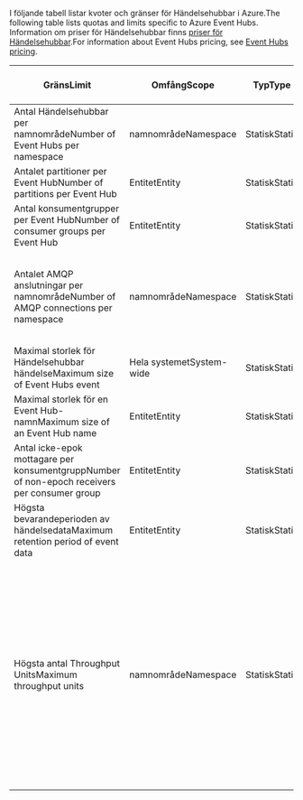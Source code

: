 <span data-ttu-id="99b98-101">I följande tabell listar kvoter och gränser för Händelsehubbar i Azure.</span><span class="sxs-lookup"><span data-stu-id="99b98-101">The following table lists quotas and limits specific to Azure Event Hubs.</span></span> <span data-ttu-id="99b98-102">Information om priser för Händelsehubbar finns [priser för Händelsehubbar](https://azure.microsoft.com/pricing/details/event-hubs/).</span><span class="sxs-lookup"><span data-stu-id="99b98-102">For information about Event Hubs pricing, see [Event Hubs pricing](https://azure.microsoft.com/pricing/details/event-hubs/).</span></span>

| <span data-ttu-id="99b98-103">Gräns</span><span class="sxs-lookup"><span data-stu-id="99b98-103">Limit</span></span> | <span data-ttu-id="99b98-104">Omfång</span><span class="sxs-lookup"><span data-stu-id="99b98-104">Scope</span></span> | <span data-ttu-id="99b98-105">Typ</span><span class="sxs-lookup"><span data-stu-id="99b98-105">Type</span></span> | <span data-ttu-id="99b98-106">Beteende när överskridits</span><span class="sxs-lookup"><span data-stu-id="99b98-106">Behavior when exceeded</span></span> | <span data-ttu-id="99b98-107">Värde</span><span class="sxs-lookup"><span data-stu-id="99b98-107">Value</span></span> |
| --- | --- | --- | --- | --- |
| <span data-ttu-id="99b98-108">Antal Händelsehubbar per namnområde</span><span class="sxs-lookup"><span data-stu-id="99b98-108">Number of Event Hubs per namespace</span></span> |<span data-ttu-id="99b98-109">namnområde</span><span class="sxs-lookup"><span data-stu-id="99b98-109">Namespace</span></span> |<span data-ttu-id="99b98-110">Statisk</span><span class="sxs-lookup"><span data-stu-id="99b98-110">Static</span></span> |<span data-ttu-id="99b98-111">Efterföljande förfrågningar för att skapa ett nytt namnområde avvisas.</span><span class="sxs-lookup"><span data-stu-id="99b98-111">Subsequent requests for creation of a new namespace will be rejected.</span></span> |<span data-ttu-id="99b98-112">10</span><span class="sxs-lookup"><span data-stu-id="99b98-112">10</span></span> |
| <span data-ttu-id="99b98-113">Antalet partitioner per Event Hub</span><span class="sxs-lookup"><span data-stu-id="99b98-113">Number of partitions per Event Hub</span></span> |<span data-ttu-id="99b98-114">Entitet</span><span class="sxs-lookup"><span data-stu-id="99b98-114">Entity</span></span> |<span data-ttu-id="99b98-115">Statisk</span><span class="sxs-lookup"><span data-stu-id="99b98-115">Static</span></span> |- |<span data-ttu-id="99b98-116">32</span><span class="sxs-lookup"><span data-stu-id="99b98-116">32</span></span> |
| <span data-ttu-id="99b98-117">Antal konsumentgrupper per Event Hub</span><span class="sxs-lookup"><span data-stu-id="99b98-117">Number of consumer groups per Event Hub</span></span> |<span data-ttu-id="99b98-118">Entitet</span><span class="sxs-lookup"><span data-stu-id="99b98-118">Entity</span></span> |<span data-ttu-id="99b98-119">Statisk</span><span class="sxs-lookup"><span data-stu-id="99b98-119">Static</span></span> |- |<span data-ttu-id="99b98-120">20</span><span class="sxs-lookup"><span data-stu-id="99b98-120">20</span></span> |
| <span data-ttu-id="99b98-121">Antalet AMQP anslutningar per namnområde</span><span class="sxs-lookup"><span data-stu-id="99b98-121">Number of AMQP connections per namespace</span></span> |<span data-ttu-id="99b98-122">namnområde</span><span class="sxs-lookup"><span data-stu-id="99b98-122">Namespace</span></span> |<span data-ttu-id="99b98-123">Statisk</span><span class="sxs-lookup"><span data-stu-id="99b98-123">Static</span></span> |<span data-ttu-id="99b98-124">Efterföljande begäranden om ytterligare anslutningar avvisas och ett undantag tas emot av den anropande koden.</span><span class="sxs-lookup"><span data-stu-id="99b98-124">Subsequent requests for additional connections will be rejected and an exception is received by the calling code.</span></span> |<span data-ttu-id="99b98-125">5,000</span><span class="sxs-lookup"><span data-stu-id="99b98-125">5,000</span></span> |
| <span data-ttu-id="99b98-126">Maximal storlek för Händelsehubbar händelse</span><span class="sxs-lookup"><span data-stu-id="99b98-126">Maximum size of Event Hubs event</span></span>|<span data-ttu-id="99b98-127">Hela systemet</span><span class="sxs-lookup"><span data-stu-id="99b98-127">System-wide</span></span> |<span data-ttu-id="99b98-128">Statisk</span><span class="sxs-lookup"><span data-stu-id="99b98-128">Static</span></span> |- |<span data-ttu-id="99b98-129">256 kB</span><span class="sxs-lookup"><span data-stu-id="99b98-129">256 KB</span></span> |
| <span data-ttu-id="99b98-130">Maximal storlek för en Event Hub-namn</span><span class="sxs-lookup"><span data-stu-id="99b98-130">Maximum size of an Event Hub name</span></span> |<span data-ttu-id="99b98-131">Entitet</span><span class="sxs-lookup"><span data-stu-id="99b98-131">Entity</span></span> |<span data-ttu-id="99b98-132">Statisk</span><span class="sxs-lookup"><span data-stu-id="99b98-132">Static</span></span> |- |<span data-ttu-id="99b98-133">50 tecken</span><span class="sxs-lookup"><span data-stu-id="99b98-133">50 characters</span></span> |
| <span data-ttu-id="99b98-134">Antal icke-epok mottagare per konsumentgrupp</span><span class="sxs-lookup"><span data-stu-id="99b98-134">Number of non-epoch receivers per consumer group</span></span> |<span data-ttu-id="99b98-135">Entitet</span><span class="sxs-lookup"><span data-stu-id="99b98-135">Entity</span></span> |<span data-ttu-id="99b98-136">Statisk</span><span class="sxs-lookup"><span data-stu-id="99b98-136">Static</span></span> |- |<span data-ttu-id="99b98-137">5</span><span class="sxs-lookup"><span data-stu-id="99b98-137">5</span></span> |
| <span data-ttu-id="99b98-138">Högsta bevarandeperioden av händelsedata</span><span class="sxs-lookup"><span data-stu-id="99b98-138">Maximum retention period of event data</span></span> |<span data-ttu-id="99b98-139">Entitet</span><span class="sxs-lookup"><span data-stu-id="99b98-139">Entity</span></span> |<span data-ttu-id="99b98-140">Statisk</span><span class="sxs-lookup"><span data-stu-id="99b98-140">Static</span></span> |- |<span data-ttu-id="99b98-141">1-7 dagar</span><span class="sxs-lookup"><span data-stu-id="99b98-141">1-7 days</span></span> |
| <span data-ttu-id="99b98-142">Högsta antal Throughput Units</span><span class="sxs-lookup"><span data-stu-id="99b98-142">Maximum throughput units</span></span> |<span data-ttu-id="99b98-143">namnområde</span><span class="sxs-lookup"><span data-stu-id="99b98-143">Namespace</span></span> |<span data-ttu-id="99b98-144">Statisk</span><span class="sxs-lookup"><span data-stu-id="99b98-144">Static</span></span> |<span data-ttu-id="99b98-145">Genomströmning enhet överskrids gör att dina data så att begränsas och genererar en  **[ServerBusyException](/dotnet/api/microsoft.servicebus.messaging.serverbusyexception)**.</span><span class="sxs-lookup"><span data-stu-id="99b98-145">Exceeding the throughput unit limit causes your data to be throttled and generates a **[ServerBusyException](/dotnet/api/microsoft.servicebus.messaging.serverbusyexception)**.</span></span> <span data-ttu-id="99b98-146">Du kan begära ett stort antal enheter för en Standard-lagret med ansökan en [supportbegäran](/azure/azure-supportability/how-to-create-azure-support-request).</span><span class="sxs-lookup"><span data-stu-id="99b98-146">You can request a larger number of throughput units for a Standard tier by filing a [support request](/azure/azure-supportability/how-to-create-azure-support-request).</span></span> <span data-ttu-id="99b98-147">[Ytterligare genomflödesenheter](../articles/event-hubs/event-hubs-auto-inflate.md) är tillgängliga i block på 20 på bas allokerade inköp.</span><span class="sxs-lookup"><span data-stu-id="99b98-147">[Additional throughput units](../articles/event-hubs/event-hubs-auto-inflate.md) are available in blocks of 20 on a committed purchase basis.</span></span> |<span data-ttu-id="99b98-148">20</span><span class="sxs-lookup"><span data-stu-id="99b98-148">20</span></span> |

